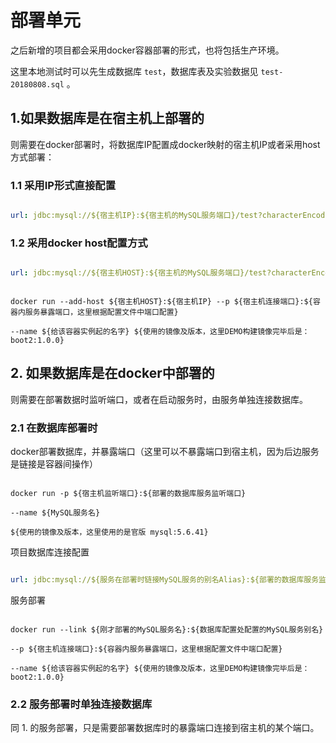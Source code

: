 部署单元
============================

之后新增的项目都会采用docker容器部署的形式，也将包括生产环境。

这里本地测试时可以先生成数据库 `test`，数据库表及实验数据见 `test-20180808.sql` 。

## 1.如果数据库是在宿主机上部署的

则需要在docker部署时，将数据库IP配置成docker映射的宿主机IP或者采用host方式部署：

### 1.1 采用IP形式直接配置

```yaml

url: jdbc:mysql://${宿主机IP}:${宿主机的MySQL服务端口}/test?characterEncoding=utf8&serverTimezone=Asia/Shanghai&useSSL=false

```

### 1.2 采用docker host配置方式

```yaml

url: jdbc:mysql://${宿主机HOST}:${宿主机的MySQL服务端口}/test?characterEncoding=utf8&serverTimezone=Asia/Shanghai&useSSL=false

```

```shell

docker run --add-host ${宿主机HOST}:${宿主机IP} --p ${宿主机连接端口}:${容器内服务暴露端口，这里根据配置文件中端口配置}

--name ${给该容器实例起的名字} ${使用的镜像及版本，这里DEMO构建镜像完毕后是：boot2:1.0.0} 

```

## 2. 如果数据库是在docker中部署的

则需要在部署数据时监听端口，或者在启动服务时，由服务单独连接数据库。

### 2.1 在数据库部署时

docker部署数据库，并暴露端口（这里可以不暴露端口到宿主机，因为后边服务是链接是容器间操作）

```shell

docker run -p ${宿主机监听端口}:${部署的数据库服务监听端口} 

--name ${MySQL服务名}

${使用的镜像及版本，这里使用的是官版 mysql:5.6.41} 

```

项目数据库连接配置

```yaml

url: jdbc:mysql://${服务在部署时链接MySQL服务的别名Alias}:${部署的数据库服务监听端口}/test?characterEncoding=utf8&serverTimezone=Asia/Shanghai&useSSL=false

```

服务部署

```shell

docker run --link ${刚才部署的MySQL服务名}:${数据库配置处配置的MySQL服务别名} 

--p ${宿主机连接端口}:${容器内服务暴露端口，这里根据配置文件中端口配置}

--name ${给该容器实例起的名字} ${使用的镜像及版本，这里DEMO构建镜像完毕后是：boot2:1.0.0} 

```

### 2.2 服务部署时单独连接数据库

同 1. 的服务部署，只是需要部署数据库时的暴露端口连接到宿主机的某个端口。

